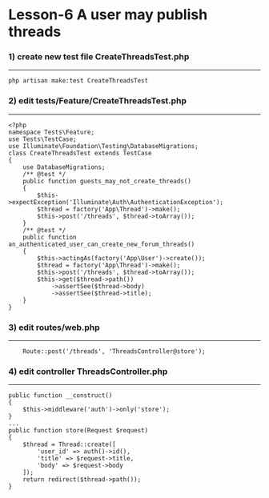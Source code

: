 Lesson-6 A user may publish threads
===
### 1) create new test file CreateThreadsTest.php
---
```
php artisan make:test CreateThreadsTest
```
### 2) edit tests/Feature/CreateThreadsTest.php
---
```
<?php
namespace Tests\Feature;
use Tests\TestCase;
use Illuminate\Foundation\Testing\DatabaseMigrations;
class CreateThreadsTest extends TestCase
{
    use DatabaseMigrations;
    /** @test */
    public function guests_may_not_create_threads()
    {
        $this->expectException('Illuminate\Auth\AuthenticationException');
        $thread = factory('App\Thread')->make();
        $this->post('/threads', $thread->toArray());
    }
    /** @test */
    public function an_authenticated_user_can_create_new_forum_threads()
    {
        $this->actingAs(factory('App\User')->create());
        $thread = factory('App\Thread')->make();
        $this->post('/threads', $thread->toArray());
        $this->get($thread->path())
            ->assertSee($thread->body)
            ->assertSee($thread->title);
    }
}
```
### 3) edit routes/web.php
---
```
    Route::post('/threads', 'ThreadsController@store');
```
### 4) edit controller ThreadsController.php
---
```
public function __construct()
{
    $this->middleware('auth')->only('store');
}
...
public function store(Request $request)
{
    $thread = Thread::create([
        'user_id' => auth()->id(),
        'title' => $request->title,
        'body' => $request->body
    ]);
    return redirect($thread->path());
}
```